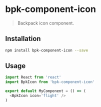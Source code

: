 # bpk-component-icon

> Backpack icon component.

## Installation

```sh
npm install bpk-component-icon --save
```

## Usage

```js
import React from 'react'
import BpkIcon from 'bpk-component-icon'

export default MyComponent = () => (
  <BpkIcon icon='flight' />
)
```
